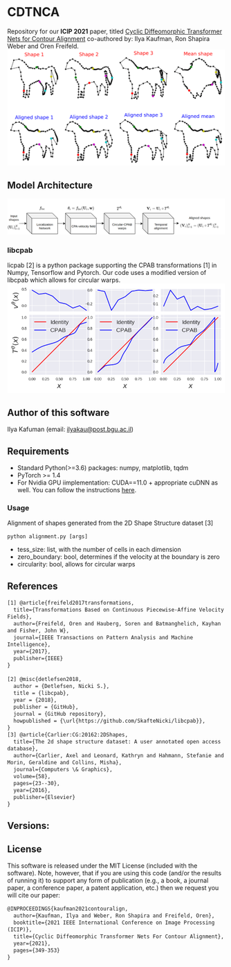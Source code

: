 # CDTNCA
Repository for our <b>ICIP 2021</b> paper, titled [Cyclic Diffeomorphic Transformer Nets for Contour Alignment](https://ieeexplore.ieee.org/abstract/document/9506570) co-authored by: Ilya Kaufman, Ron Shapira Weber and Oren Freifeld.
<img src="/figures/intro.png" alt="CDTNCA alignmnet.">
## Model Architecture
<img src="/figures/model.png" alt="CDTNCA architecture.">

### libcpab
licpab [2] is a python package supporting the CPAB transformations [1] in Numpy, Tensorflow and Pytorch.
Our code uses a modified version of libcpab which allows for circular warps.
<img src="/figures/warps.png" alt="Warp with different constraints.">
## Author of this software 
Ilya Kafuman (email: ilyakau@post.bgu.ac.il)

## Requirements
- Standard Python(>=3.6) packages: numpy, matplotlib, tqdm
- PyTorch >= 1.4
- For Nvidia GPU iimplementation: CUDA==11.0 + appropriate cuDNN as well. You can follow the instructions [here](https://pytorch.org/get-started/locally/).

### Usage
Alignment of shapes generated from the 2D Shape Structure dataset [3]

```
python alignment.py [args]
```
* tess_size: list, with the number of cells in each dimension
* zero_boundary: bool, determines if the velocity at the boundary is zero 
* circularity: bool, allows for circular warps

## References
```
[1] @article{freifeld2017transformations,
  title={Transformations Based on Continuous Piecewise-Affine Velocity Fields},
  author={Freifeld, Oren and Hauberg, Soren and Batmanghelich, Kayhan and Fisher, John W},
  journal={IEEE Transactions on Pattern Analysis and Machine Intelligence},
  year={2017},
  publisher={IEEE}
}

[2] @misc{detlefsen2018,
  author = {Detlefsen, Nicki S.},
  title = {libcpab},
  year = {2018},
  publisher = {GitHub},
  journal = {GitHub repository},
  howpublished = {\url{https://github.com/SkafteNicki/libcpab}},
}
[3] @article{Carlier:CG:20162:2DShapes,
  title={The 2d shape structure dataset: A user annotated open access database},
  author={Carlier, Axel and Leonard, Kathryn and Hahmann, Stefanie and Morin, Geraldine and Collins, Misha},
  journal={Computers \& Graphics},
  volume={58},
  pages={23--30},
  year={2016},
  publisher={Elsevier}
}
```
## Versions:


## License
This software is released under the MIT License (included with the software). Note, however, that if you are using this code (and/or the results of running it) to support any form of publication (e.g., a book, a journal paper, a conference paper, a patent application, etc.) then we request you will cite our paper:
```
@INPROCEEDINGS{kaufman2021contouralign,
  author={Kaufman, Ilya and Weber, Ron Shapira and Freifeld, Oren},
  booktitle={2021 IEEE International Conference on Image Processing (ICIP)}, 
  title={Cyclic Diffeomorphic Transformer Nets For Contour Alignment}, 
  year={2021},
  pages={349-353}
}

